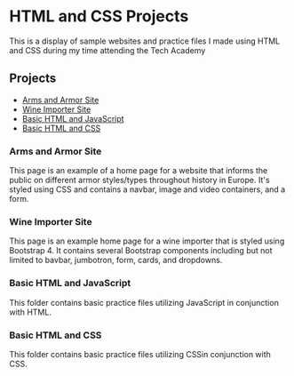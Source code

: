 # HTML and CSS Projects
 This is a display of sample websites and practice files I made using HTML and CSS during my time attending the Tech Academy

## Projects
- [Arms and Armor Site](#arms-and-armor-site)
- [Wine Importer Site](#wine-importer-site)
- [Basic HTML and JavaScript](#basic-html-and-javascript)
- [Basic HTML and CSS](#basic-html-and-css)

### Arms and Armor Site
This page is an example of a home page for a website that informs the public on different armor styles/types throughout history in Europe. It's styled using CSS and contains a navbar, image and video containers, and a form. 

### Wine Importer Site
This page is an example home page for a wine importer that is styled using Bootstrap 4. It contains several Bootstrap components including but not limited to bavbar, jumbotron, form, cards, and dropdowns. 

### Basic HTML and JavaScript
This folder contains basic practice files utilizing JavaScript in conjunction with HTML. 

### Basic HTML and CSS
This folder contains basic practice files utilizing CSSin conjunction with CSS.  
